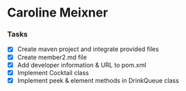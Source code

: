 # Caroline Meixner #

### Tasks #

- [x] Create maven project and integrate provided files
- [x] Create member2.md file
- [x] Add developer information & URL to pom.xml
- [x] Implement Cocktail class
- [x] Implement peek & element methods in DrinkQueue class
